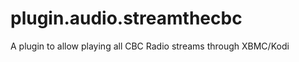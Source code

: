 plugin.audio.streamthecbc
=========================

A plugin to allow playing all CBC Radio streams through XBMC/Kodi
